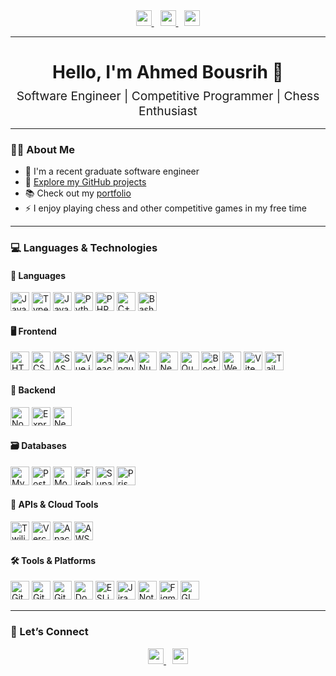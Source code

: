 <div align="center">
  <!-- LinkedIn -->
  <a href="https://www.linkedin.com/in/ahmed-bousrih/">
    <img src="https://img.shields.io/static/v1?label=%20&message=LinkedIn&logo=linkedin&color=0077B5&style=for-the-badge" height="25" />
  </a>

  <!-- Portfolio -->
  <a href="https://ahmed-bousrih.github.io/Portfolio/" style="margin-left:10px;">
    <img src="https://img.shields.io/static/v1?label=%20&message=Portfolio&logo=about-dot-me&color=FF4136&style=for-the-badge" height="25" />
  </a>

  <!-- Email -->
  <a href="mailto:ahmed.bousrih@outlook.com" style="margin-left:10px;">
    <img src="https://img.shields.io/static/v1?label=%20&message=Email&logo=mail&color=0078D4&style=for-the-badge" height="25" />
  </a>
</div>

---

<h1 align="center">Hello, I'm Ahmed Bousrih 👋</h1>
<h2 align="center" style="font-weight:normal; font-size:1.2rem; margin-top:-10px;">Software Engineer | Competitive Programmer | Chess Enthusiast</h2>

---

### 👨‍💻 About Me

- 🔭 I'm a recent graduate software engineer  
- 🚀 [Explore my GitHub projects](https://github.com/Ahmed-Bousrih)  
- 📚 Check out my [portfolio](https://ahmed-bousrih.github.io/Portfolio/)  
- ⚡ I enjoy playing chess and other competitive games in my free time  

---

### 💻 Languages & Technologies

#### 📝 Languages
<img src="https://cdn.jsdelivr.net/gh/devicons/devicon/icons/javascript/javascript-original.svg" height="30" alt="JavaScript" />
<img src="https://cdn.jsdelivr.net/gh/devicons/devicon/icons/typescript/typescript-original.svg" height="30" alt="TypeScript" />
<img src="https://cdn.jsdelivr.net/gh/devicons/devicon/icons/java/java-original.svg" height="30" alt="Java" />
<img src="https://cdn.jsdelivr.net/gh/devicons/devicon/icons/python/python-original.svg" height="30" alt="Python" />
<img src="https://cdn.jsdelivr.net/gh/devicons/devicon/icons/php/php-original.svg" height="30" alt="PHP" />
<img src="https://cdn.jsdelivr.net/gh/devicons/devicon/icons/cplusplus/cplusplus-original.svg" height="30" alt="C++" />
<img src="https://cdn.jsdelivr.net/gh/devicons/devicon/icons/bash/bash-original.svg" height="30" alt="Bash" />

<br />

#### 🖥️ Frontend
<img src="https://cdn.jsdelivr.net/gh/devicons/devicon/icons/html5/html5-original.svg" height="30" alt="HTML5" />
<img src="https://cdn.jsdelivr.net/gh/devicons/devicon/icons/css3/css3-original.svg" height="30" alt="CSS3" />
<img src="https://cdn.jsdelivr.net/gh/devicons/devicon/icons/sass/sass-original.svg" height="30" alt="SASS" />
<img src="https://cdn.jsdelivr.net/gh/devicons/devicon/icons/vuejs/vuejs-original.svg" height="30" alt="Vue.js" />
<img src="https://cdn.jsdelivr.net/gh/devicons/devicon/icons/react/react-original.svg" height="30" alt="React" />
<img src="https://cdn.jsdelivr.net/gh/devicons/devicon/icons/angularjs/angularjs-original.svg" height="30" alt="Angular.js" />
<img src="https://cdn.jsdelivr.net/gh/devicons/devicon/icons/nuxtjs/nuxtjs-original.svg" height="30" alt="Nuxt.js" />
<img src="https://cdn.jsdelivr.net/gh/devicons/devicon/icons/nextjs/nextjs-original.svg" height="30" alt="Next.js" />
<img src="https://cdn.jsdelivr.net/gh/devicons/devicon/icons/quasar/quasar-original.svg" height="30" alt="Quasar" />
<img src="https://cdn.jsdelivr.net/gh/devicons/devicon/icons/bootstrap/bootstrap-original.svg" height="30" alt="Bootstrap" />
<img src="https://cdn.jsdelivr.net/gh/devicons/devicon/icons/webpack/webpack-original.svg" height="30" alt="Webpack" />
<img src="https://vitejs.dev/logo.svg" height="30" alt="Vite" />
<img src="https://www.vectorlogo.zone/logos/tailwindcss/tailwindcss-icon.svg" height="30" alt="TailwindCSS" />

#### 🔧 Backend
<img src="https://cdn.jsdelivr.net/gh/devicons/devicon/icons/nodejs/nodejs-original.svg" height="30" alt="Node.js" />
<img src="https://cdn.jsdelivr.net/gh/devicons/devicon/icons/express/express-original.svg" height="30" alt="Express.js" />
<img src="https://cdn.jsdelivr.net/gh/devicons/devicon/icons/nestjs/nestjs-original.svg" height="30" alt="NestJS" />

#### 🗃️ Databases
<img src="https://cdn.jsdelivr.net/gh/devicons/devicon/icons/mysql/mysql-original.svg" height="30" alt="MySQL" />
<img src="https://cdn.jsdelivr.net/gh/devicons/devicon/icons/postgresql/postgresql-original.svg" height="30" alt="PostgreSQL" />
<img src="https://cdn.jsdelivr.net/gh/devicons/devicon/icons/mongodb/mongodb-original.svg" height="30" alt="MongoDB" />
<img src="https://cdn.jsdelivr.net/gh/devicons/devicon/icons/firebase/firebase-plain.svg" height="30" alt="Firebase" />
<img src="https://cdn.jsdelivr.net/gh/devicons/devicon/icons/supabase/supabase-original.svg" height="30" alt="Supabase" />
<img src="https://cdn.jsdelivr.net/gh/devicons/devicon/icons/prisma/prisma-original.svg" height="30" alt="Prisma" />

#### 🔌 APIs & Cloud Tools
<img src="https://cdn.simpleicons.org/twilio/F22F46" height="30" alt="Twilio" />
<img src="https://cdn.simpleicons.org/vercel/000000" height="30" alt="Vercel" />
<img src="https://cdn.jsdelivr.net/gh/devicons/devicon/icons/apache/apache-original.svg" height="30" alt="Apache" />
<img src="https://cdn.jsdelivr.net/gh/devicons/devicon/icons/amazonwebservices/amazonwebservices-original-wordmark.svg" height="30" alt="AWS" />

#### 🛠️ Tools & Platforms
<img src="https://cdn.jsdelivr.net/gh/devicons/devicon/icons/git/git-original.svg" height="30" alt="Git" />
<img src="https://cdn.jsdelivr.net/gh/devicons/devicon/icons/github/github-original.svg" height="30" alt="GitHub" />
<img src="https://cdn.jsdelivr.net/gh/devicons/devicon/icons/gitlab/gitlab-original.svg" height="30" alt="GitLab" />
<img src="https://cdn.jsdelivr.net/gh/devicons/devicon/icons/docker/docker-original.svg" height="30" alt="Docker" />
<img src="https://cdn.jsdelivr.net/gh/devicons/devicon/icons/eslint/eslint-original.svg" height="30" alt="ESLint" />
<img src="https://cdn.jsdelivr.net/gh/devicons/devicon/icons/jira/jira-original.svg" height="30" alt="Jira" />
<img src="https://cdn.jsdelivr.net/gh/devicons/devicon/icons/notion/notion-original.svg" height="30" alt="Notion" />
<img src="https://cdn.jsdelivr.net/gh/devicons/devicon/icons/figma/figma-original.svg" height="30" alt="Figma" />
<img src="https://cdn.jsdelivr.net/gh/devicons/devicon/icons/gimp/gimp-original.svg" height="30" alt="GIMP" />

---

### 🔗 Let’s Connect

<div align="center">
  <a href="https://www.linkedin.com/in/ahmed-bousrih/">
    <img src="https://img.shields.io/static/v1?label=%20&message=LinkedIn&logo=linkedin&color=0077B5&style=for-the-badge" height="25" />
  </a>
  <a href="mailto:ahmed.bousrih@outlook.com" style="margin-left:10px;">
    <img src="https://img.shields.io/static/v1?label=%20&message=Email&logo=mail&color=0078D4&style=for-the-badge" height="25" />
  </a>
</div>
